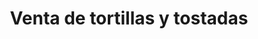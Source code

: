 ---
title: "Venta de tortillas y tostadas"
url: /oaxaca-de-juarez/venta-de-tortillas-y-tostadas/
shop: comodidad
---